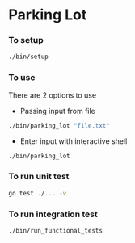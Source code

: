 # Parking Lot

### To setup
```sh
./bin/setup
```

### To use
There are 2 options to use
- Passing input from file
```sh
./bin/parking_lot "file.txt"
```
- Enter input with interactive shell
```sh
./bin/parking_lot
```

### To run unit test
```sh
go test ./... -v
```

### To run integration test
```sh
./bin/run_functional_tests
```